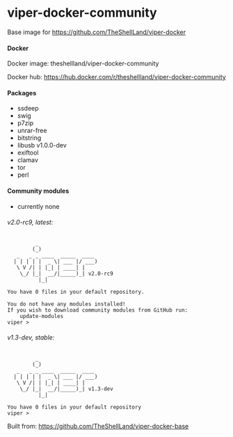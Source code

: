 # viper-docker-community
Base image for https://github.com/TheShellLand/viper-docker

#### Docker

Docker image: theshellland/viper-docker-community

Docker hub: https://hub.docker.com/r/theshellland/viper-docker-community


#### Packages
* ssdeep
* swig
* p7zip
* unrar-free
* bitstring
* libusb v1.0.0-dev
* exiftool
* clamav
* tor
* perl

#### Community modules
* currently none

###### v2.0-rc9, latest:
```
         _
        (_)
   _   _ _ ____  _____  ____
  | | | | |  _ \| ___ |/ ___)
   \ V /| | |_| | ____| |
    \_/ |_|  __/|_____)_| v2.0-rc9
          |_|
    
You have 0 files in your default repository.

You do not have any modules installed!
If you wish to download community modules from GitHub run:
    update-modules
viper >

```

###### v1.3-dev, stable:
```
         _
        (_)
   _   _ _ ____  _____  ____
  | | | | |  _ \| ___ |/ ___)
   \ V /| | |_| | ____| |
    \_/ |_|  __/|_____)_| v1.3-dev
          |_|

You have 0 files in your default repository
viper > 
```

Built from: https://github.com/TheShellLand/viper-docker-base

